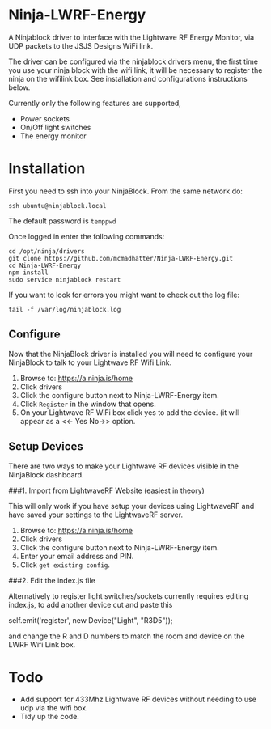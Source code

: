 Ninja-LWRF-Energy
=================

A Ninjablock driver to interface with the Lightwave RF Energy Monitor, via UDP packets to the JSJS Designs WiFi link.

The driver can be configured via the ninjablock drivers menu, the first time you use your ninja block with the wifi link, it will be necessary to register the ninja on the wifilink box. See installation and configurations instructions below.


Currently only the following features are supported,
* Power sockets
* On/Off light switches
* The energy monitor



# Installation

First you need to ssh into your NinjaBlock. From the same network do:

```
ssh ubuntu@ninjablock.local
```
The default password is `temppwd`

Once logged in enter the following commands:
```
cd /opt/ninja/drivers
git clone https://github.com/mcmadhatter/Ninja-LWRF-Energy.git
cd Ninja-LWRF-Energy
npm install
sudo service ninjablock restart
```
If you want to look for errors you might want to check out the log file:

```
tail -f /var/log/ninjablock.log
```
## Configure

Now that the NinjaBlock driver is installed you will need to configure your NinjaBlock to talk to your Lightwave RF Wifi Link.

1. Browse to:  https://a.ninja.is/home
2. Click drivers
3. Click the configure button next to Ninja-LWRF-Energy item.
4. Click `Register` in the window that opens.
5. On your Lightwave RF WiFi box click yes to add the device. (it will appear as a <<- Yes    No->>   option.



## Setup Devices

There are two ways to make your Lightwave RF devices visible in the NinjaBlock dashboard.

###1. Import from LightwaveRF Website (easiest in theory)

This will only work if you have setup your devices using LightwaveRF and have saved your settings to the LightwaveRF server.

  1. Browse to: https://a.ninja.is/home
  2. Click drivers
  3. Click the configure button next to Ninja-LWRF-Energy item.
  4. Enter your email address and PIN.
  5. Click `get existing config`.

###2. Edit the index.js file

Alternatively to register light switches/sockets currently requires editing index.js, to add another device cut and paste this

self.emit('register', new Device("Light", "R3D5"));

and change the R and D numbers to match the room and device on the LWRF Wifi Link box.


Todo
=======


* Add support for 433Mhz Lightwave RF devices without needing to use udp via the wifi box.
* Tidy up the code.
